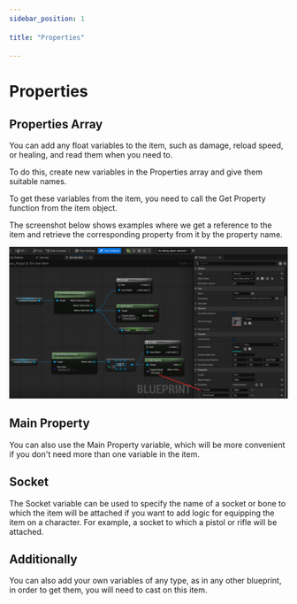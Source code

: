 ```yaml
---
sidebar_position: 1

title: "Properties"

---
```


# Properties

## Properties Array

You can add any float variables to the item, such as damage, reload speed, or healing, and read them when you need to.

To do this, create new variables in the Properties array and give them suitable names.

To get these variables from the item, you need to call the Get Property function from the item object.

The screenshot below shows examples where we get a reference to the item and retrieve the corresponding property from it
by the property name.

![img.png](..%2F..%2FImages_extras%2FProperties%2Fimg.png)

## Main Property

You can also use the Main Property variable, which will be more convenient if you don't need more than one variable in
the item.

## Socket

The Socket variable can be used to specify the name of a socket or bone to which the item will be attached if you want
to add logic for equipping the item on a character. For example, a socket to which a pistol or rifle will be attached.

## Additionally

You can also add your own variables of any type, as in any other blueprint, in order to get them, you will need to cast
on this item.

